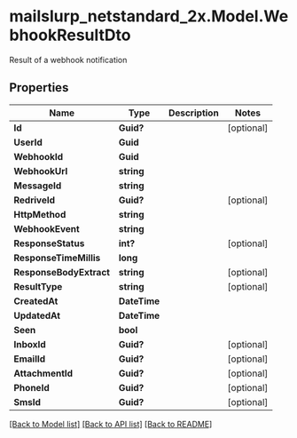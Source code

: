 # mailslurp_netstandard_2x.Model.WebhookResultDto
Result of a webhook notification

## Properties

Name | Type | Description | Notes
------------ | ------------- | ------------- | -------------
**Id** | **Guid?** |  | [optional] 
**UserId** | **Guid** |  | 
**WebhookId** | **Guid** |  | 
**WebhookUrl** | **string** |  | 
**MessageId** | **string** |  | 
**RedriveId** | **Guid?** |  | [optional] 
**HttpMethod** | **string** |  | 
**WebhookEvent** | **string** |  | 
**ResponseStatus** | **int?** |  | [optional] 
**ResponseTimeMillis** | **long** |  | 
**ResponseBodyExtract** | **string** |  | [optional] 
**ResultType** | **string** |  | [optional] 
**CreatedAt** | **DateTime** |  | 
**UpdatedAt** | **DateTime** |  | 
**Seen** | **bool** |  | 
**InboxId** | **Guid?** |  | [optional] 
**EmailId** | **Guid?** |  | [optional] 
**AttachmentId** | **Guid?** |  | [optional] 
**PhoneId** | **Guid?** |  | [optional] 
**SmsId** | **Guid?** |  | [optional] 

[[Back to Model list]](../README#documentation-for-models) [[Back to API list]](../README#documentation-for-api-endpoints) [[Back to README]](../README)

